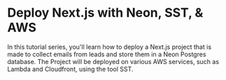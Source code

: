 # Deploy Next.js with Neon, SST, & AWS

In this tutorial series, you'll learn how to deploy a Next.js project that is made to collect emails from leads and store them in a Neon Postgres database. The Project will be deployed on various AWS services, such as Lambda and Cloudfront, using the tool SST.
